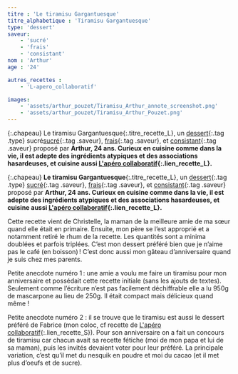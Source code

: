```yaml
---
titre : 'Le tiramisu Gargantuesque'
titre_alphabetique : 'Tiramisu Gargantuesque'
type: 'dessert'
saveur: 
    - 'sucré'
    - 'frais'
    - 'consistant'
nom : 'Arthur'
age : '24'

autres_recettes : 
    - 'L-apero_collaboratif'

images:
    - 'assets/arthur_pouzet/Tiramisu_Arthur_annote_screenshot.png'
    - 'assets/arthur_pouzet/Tiramisu_Arthur_Pouzet.png'
---
```

{:.chapeau}
Le tiramisu Gargantuesque{:.titre_recette_L}, un [dessert](/dessert){:.tag .type} sucré[sucré](/sucre){:.tag .saveur}, [frais](/frais){:.tag .saveur}, et [consistant](/consistant){:.tag .saveur} proposé par **Arthur, 24 ans. Curieux  en cuisine comme dans la vie, il est  adepte des ingrédients atypiques et  des associations hasardeuses, et cuisine aussi [L'apéro collaboratif](recettes/Arthur_Pouzet/apero_collaboratif.html){:.lien_recette_L}.**

{:.chapeau}
**Le tiramisu Gargantuesque**{:.titre_recette_L}, un [dessert](/dessert){:.tag .type} [sucré](/sucre){:.tag .saveur}, [frais](/frais){:.tag .saveur}, et [consistant](/consistant){:.tag .saveur} proposé par **Arthur, 24 ans. Curieux  en cuisine comme dans la vie, il est  adepte des ingrédients atypiques et  des associations hasardeuses, et cuisine aussi [L'apéro collaboratif](recettes/Arthur_Pouzet/apero_collaboratif.html){:.lien_recette_L}.**

Cette recette vient de Christelle, la maman de la meilleure amie de ma sœur quand elle était en primaire. Ensuite, mon père se l’est approprié et a notamment retiré le rhum de la recette. Les quantités sont a minima doublées et parfois triplées. C’est mon dessert préféré bien que je n’aime pas le café (en boisson) ! C’est donc aussi mon gâteau d’anniversaire quand je suis chez mes parents. 

Petite anecdote numéro 1 : une amie a voulu me faire un tiramisu pour mon anniversaire et possédait cette recette initiale (sans les ajouts de textes). Seulement comme l’écriture n’est pas facilement déchiffrable elle a lu 950g de mascarpone au lieu de 250g. Il était compact mais délicieux quand même !

Petite anecdote numéro 2 : il se trouve que le tiramisu est aussi le dessert préféré de Fabrice (mon coloc, cf recette de [L'apéro collaboratif](recettes/Arthur_Pouzet/apero_collaboratif.html){:.lien_recette_S}). Pour son anniversaire on a fait un concours de tiramisu car chacun avait sa recette fétiche (moi de mon papa et lui de sa maman), puis les invités devaient voter pour leur préféré. La principale variation, c’est qu’il met du nesquik en poudre et moi du cacao (et il met plus d’oeufs et de sucre).
